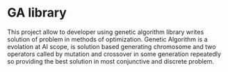 # GA library
This project allow to developer using genetic algorithm library writes solution of problem in
methods of optimization.
Genetic Algorithm is a evolation at AI scope, is solution based generating chromosome and two operators called by mutation and crossover in some generation repeatedly so providing the best solution in most conjunctive and discrete problem.
